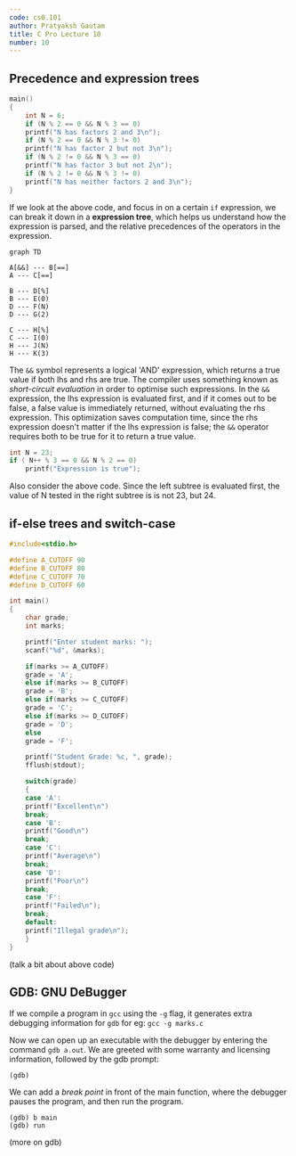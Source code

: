 ```yaml
---
code: cs0.101
author: Pratyaksh Gautam
title: C Pro Lecture 10
number: 10
---
```

## Precedence and expression trees

```c
main()
{
    int N = 6;
    if (N % 2 == 0 && N % 3 == 0)
	printf("N has factors 2 and 3\n");
    if (N % 2 == 0 && N % 3 != 0)
	printf("N has factor 2 but not 3\n");
    if (N % 2 != 0 && N % 3 == 0)
	printf("N has factor 3 but not 2\n");
    if (N % 2 != 0 && N % 3 != 0)
	printf("N has neither factors 2 and 3\n");
}
```

If we look at the above code, and focus in on a certain `if` expression, we can break it down in a **expression tree**, which helps us understand how the expression is parsed, and the relative precedences of the operators in the expression.

```mermaid
graph TD

A[&&] --- B[==]
A --- C[==]

B --- D[%]
B --- E(0)
D --- F(N)
D --- G(2)

C --- H[%]
C --- I(0)
H --- J(N)
H --- K(3)

```

The `&&` symbol represents a logical 'AND' expression, which returns a true value if both lhs and rhs are true.
The compiler uses something known as *short-circuit evaluation* in order to optimise such expressions. In the `&&` expression, the lhs expression is evaluated first, and if it comes out to be false, a false value is immediately returned, without evaluating the rhs expression.
This optimization saves computation time, since the rhs expression doesn't matter if the lhs expression is false; the `&&` operator requires both to be true for it to return a true value.

```c
int N = 23;
if ( N++ % 3 == 0 && N % 2 == 0)
    printf("Expression is true");
```
Also consider the above code. Since the left subtree is evaluated first, the value of N tested in the right subtree is is not 23, but 24.

## if-else trees and switch-case

```c
#include<stdio.h>

#define A_CUTOFF 90
#define B_CUTOFF 80
#define C_CUTOFF 70
#define D_CUTOFF 60

int main()
{
    char grade;
    int marks;

    printf("Enter student marks: ");
    scanf("%d", &marks);

    if(marks >= A_CUTOFF)
	grade = 'A';
    else if(marks >= B_CUTOFF)
	grade = 'B';
    else if(marks >= C_CUTOFF)
	grade = 'C';
    else if(marks >= D_CUTOFF)
	grade = 'D';
    else
	grade = 'F';

    printf("Student Grade: %c, ", grade);
    fflush(stdout);

    switch(grade)
    {
    case 'A':
	printf("Excellent\n")
	break;
    case 'B':
	printf("Good\n")
	break;
    case 'C':
	printf("Average\n")
	break;
    case 'D':
	printf("Poor\n")
	break;
    case 'F':
	printf("Failed\n");
	break;
    default:
	printf("Illegal grade\n");
    }
}
```
(talk a bit about above code)

## GDB: GNU DeBugger

If we compile a program in `gcc` using the `-g` flag, it generates extra debugging information for `gdb`
for eg: `gcc -g marks.c`

Now we can open up an executable with the debugger by entering the command `gdb a.out`.
We are greeted with some warranty and licensing information, followed by the gdb prompt:
```
(gdb)
```
We can add a *break point* in front of the main function, where the debugger pauses the program, and then run the program.
```
(gdb) b main
(gdb) run
```
(more on gdb)
